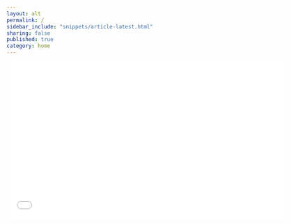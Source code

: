 ```yaml
---
layout: alt
permalink: /
sidebar_include: "snippets/article-latest.html"
sharing: false
published: true
category: home
---
```

<iframe width="640" height="360" src="//www.youtube.com/embed/XLi6iYnnsGc?rel=0" frameborder="0" allowfullscreen></iframe>